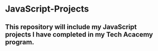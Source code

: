 # JavaScript-Projects
## This repository will include my JavaScript projects I have completed in my Tech Acacemy program.
